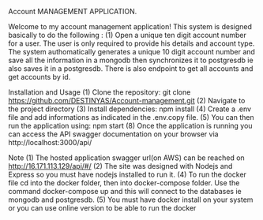 Account MANAGEMENT APPLICATION.

Welcome to my  account management application! This system is designed basically to do the following :
(1) Open a unique ten digit account number for a user. The user is only required to provide his details and account type. The system authomatically generates a unique 10 digit account number and save all the information in a mongodb then synchronizes it to postgresdb ie also saves it in a postgresdb. There is also endpoint to get all accounts and get accounts by id.

Installation and Usage
(1) Clone the repository: git clone https://github.com/DESTINYAS/Account-management.git
(2) Navigate to the project directory
(3) Install dependencies: npm install
(4) Create a .env file and add informations as indicated in the .env.copy file.
(5) You can then run the application using: npm start
(8) Once the application is running you can access the API swagger documentation on your browser via http://localhost:3000/api/  

Note
(1) The hosted application swagger url(on AWS) can be reached on http://16.171.113.129/api/#/
(2) The site was designed with Nodejs and Express so you must have nodejs installed to run it.
(4) To run the docker file cd into the docker folder, then into docker-compose folder. Use the command docker-compose up and this will connect to the databases ie mongodb and postgresdb.
(5) You must have docker install on your system or you can use online version to be able to run the docker
